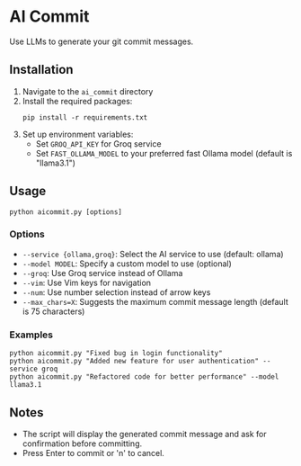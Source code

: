 # AI Commit

Use LLMs to generate your git commit messages.

## Installation

1. Navigate to the `ai_commit` directory
2. Install the required packages:
   ```
   pip install -r requirements.txt
   ```
3. Set up environment variables:
   - Set `GROQ_API_KEY` for Groq service
   - Set `FAST_OLLAMA_MODEL` to your preferred fast Ollama model (default is "llama3.1")

## Usage

```
python aicommit.py [options]
```

### Options

- `--service {ollama,groq}`: Select the AI service to use (default: ollama)
- `--model MODEL`: Specify a custom model to use (optional)
- `--groq`: Use Groq service instead of Ollama
- `--vim`: Use Vim keys for navigation
- `--num`: Use number selection instead of arrow keys
- `--max_chars=X`: Suggests the maximum commit message length (default is 75 characters)

### Examples

```
python aicommit.py "Fixed bug in login functionality"
python aicommit.py "Added new feature for user authentication" --service groq
python aicommit.py "Refactored code for better performance" --model llama3.1
```

## Notes

- The script will display the generated commit message and ask for confirmation before committing.
- Press Enter to commit or 'n' to cancel.
